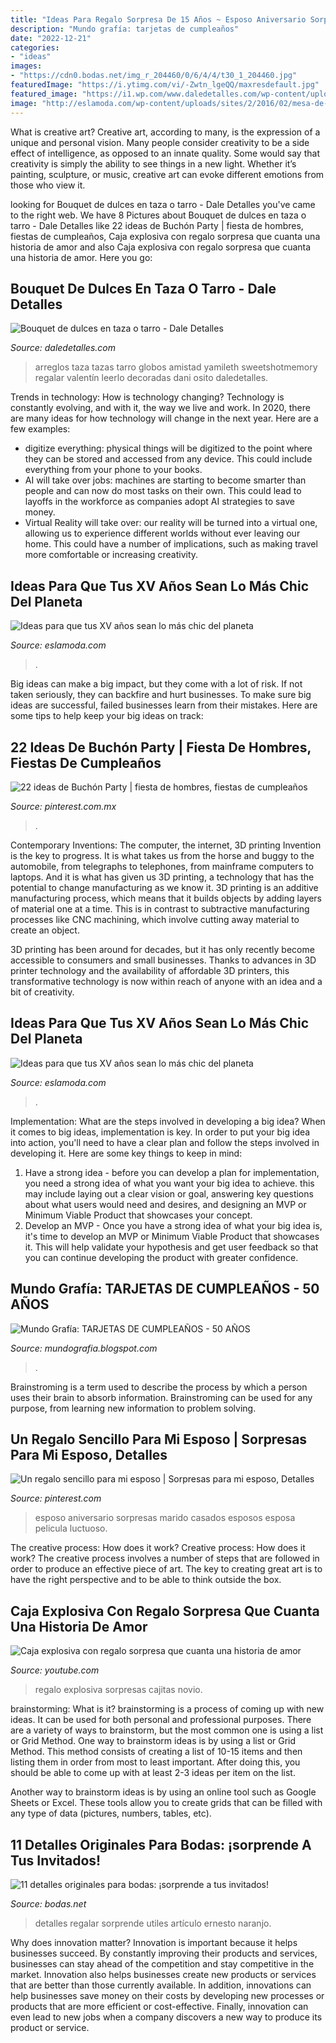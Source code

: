 ```yaml
---
title: "Ideas Para Regalo Sorpresa De 15 Años ~ Esposo Aniversario Sorpresas Marido Casados Esposos Esposa Pelicula Luctuoso"
description: "Mundo grafía: tarjetas de cumpleaños"
date: "2022-12-21"
categories:
- "ideas"
images:
- "https://cdn0.bodas.net/img_r_204460/0/6/4/4/t30_1_204460.jpg"
featuredImage: "https://i.ytimg.com/vi/-Zwtn_lgeQQ/maxresdefault.jpg"
featured_image: "https://i1.wp.com/www.daledetalles.com/wp-content/uploads/2018/01/bouquet-de-dulces1.jpg?resize=500%2C667"
image: "http://eslamoda.com/wp-content/uploads/sites/2/2016/02/mesa-de-dulces.jpg"
---
```



What is creative art?
Creative art, according to many, is the expression of a unique and personal vision. Many people consider creativity to be a side effect of intelligence, as opposed to an innate quality. Some would say that creativity is simply the ability to see things in a new light. Whether it’s painting, sculpture, or music, creative art can evoke different emotions from those who view it.

	

		
looking for Bouquet de dulces en taza o tarro - Dale Detalles you've came to the right web. We have 8 Pictures about Bouquet de dulces en taza o tarro - Dale Detalles like 22 ideas de Buchón Party | fiesta de hombres, fiestas de cumpleaños, Caja explosiva con regalo sorpresa que cuanta una historia de amor and also Caja explosiva con regalo sorpresa que cuanta una historia de amor. Here you go:
		
    
## Bouquet De Dulces En Taza O Tarro - Dale Detalles

<img loading=lazy src="https://i1.wp.com/www.daledetalles.com/wp-content/uploads/2018/01/bouquet-de-dulces1.jpg?resize=500%2C667" onerror="this.onerror=null;this.src='https://tse1.mm.bing.net/th?id=OIP.jya9mIs670RQ_b9QQGy5awHaJ4&amp;pid=15.1';" alt="Bouquet de dulces en taza o tarro - Dale Detalles">

_Source: daledetalles.com_

>arreglos taza tazas tarro globos amistad yamileth sweetshotmemory regalar valentín leerlo decoradas dani osito daledetalles. 

	

Trends in technology: How is technology changing?
Technology is constantly evolving, and with it, the way we live and work. In 2020, there are many ideas for how technology will change in the next year. Here are a few examples: 
- digitize everything: physical things will be digitized to the point where they can be stored and accessed from any device. This could include everything from your phone to your books. 
- AI will take over jobs: machines are starting to become smarter than people and can now do most tasks on their own. This could lead to layoffs in the workforce as companies adopt AI strategies to save money. 
- Virtual Reality will take over: our reality will be turned into a virtual one, allowing us to experience different worlds without ever leaving our home. This could have a number of implications, such as making travel more comfortable or increasing creativity.

    
## Ideas Para Que Tus XV Años Sean Lo Más Chic Del Planeta

<img loading=lazy src="http://eslamoda.com/wp-content/uploads/sites/2/2016/02/mesa-de-dulces.jpg" onerror="this.onerror=null;this.src='https://tse2.mm.bing.net/th?id=OIP.Hs2VULlMIjwfRUx_Bq9u0gHaJ4&amp;pid=15.1';" alt="Ideas para que tus XV años sean lo más chic del planeta">

_Source: eslamoda.com_

>. 

	

Big ideas can make a big impact, but they come with a lot of risk. If not taken seriously, they can backfire and hurt businesses. To make sure big ideas are successful, failed businesses learn from their mistakes. Here are some tips to help keep your big ideas on track:

    
## 22 Ideas De Buchón Party | Fiesta De Hombres, Fiestas De Cumpleaños

<img loading=lazy src="https://i.pinimg.com/474x/0a/a4/6a/0aa46abff2206b0b1cd03217b8e3b3b5--gold-party-decorations-birthday-photobooth-ideas-birthday.jpg" onerror="this.onerror=null;this.src='https://tse2.mm.bing.net/th?id=OIP.cdVeI36Zij_f1-X8PowwXgAAAA&amp;pid=15.1';" alt="22 ideas de Buchón Party | fiesta de hombres, fiestas de cumpleaños">

_Source: pinterest.com.mx_

>. 

	

Contemporary Inventions: The computer, the internet, 3D printing
Invention is the key to progress. It is what takes us from the horse and buggy to the automobile, from telegraphs to telephones, from mainframe computers to laptops. And it is what has given us 3D printing, a technology that has the potential to change manufacturing as we know it.
3D printing is an additive manufacturing process, which means that it builds objects by adding layers of material one at a time. This is in contrast to subtractive manufacturing processes like CNC machining, which involve cutting away material to create an object.

3D printing has been around for decades, but it has only recently become accessible to consumers and small businesses. Thanks to advances in 3D printer technology and the availability of affordable 3D printers, this transformative technology is now within reach of anyone with an idea and a bit of creativity.

    
## Ideas Para Que Tus XV Años Sean Lo Más Chic Del Planeta

<img loading=lazy src="https://eslamoda.com/wp-content/uploads/sites/2/2016/02/mesa.jpg" onerror="this.onerror=null;this.src='https://tse4.mm.bing.net/th?id=OIP.6kEFLIPg960nViohJnH0LgHaK1&amp;pid=15.1';" alt="Ideas para que tus XV años sean lo más chic del planeta">

_Source: eslamoda.com_

>. 

	

Implementation: What are the steps involved in developing a big idea?
When it comes to big ideas, implementation is key. In order to put your big idea into action, you'll need to have a clear plan and follow the steps involved in developing it. Here are some key things to keep in mind: 
1. Have a strong idea - before you can develop a plan for implementation, you need a strong idea of what you want your big idea to achieve. this may include laying out a clear vision or goal, answering key questions about what users would need and desires, and designing an MVP or Minimum Viable Product that showcases your concept. 
2. Develop an MVP - Once you have a strong idea of what your big idea is, it's time to develop an MVP or Minimum Viable Product that showcases it. This will help validate your hypothesis and get user feedback so that you can continue developing the product with greater confidence.

    
## Mundo Grafía: TARJETAS DE CUMPLEAÑOS - 50 AÑOS

<img loading=lazy src="https://3.bp.blogspot.com/-5TLUXka8NWo/U_USiorK3AI/AAAAAAAACVc/aRkMPoADLZw/s1600/TARJETA%2BANIBAL%2BABIERTA%2BFRENTE%2BY%2BADENTRO.jpg" onerror="this.onerror=null;this.src='https://tse4.mm.bing.net/th?id=OIP.RMBCmuVEbzi7dg9p4MD73gHaFS&amp;pid=15.1';" alt="Mundo Grafía: TARJETAS DE CUMPLEAÑOS - 50 AÑOS">

_Source: mundografia.blogspot.com_

>. 

	

Brainstroming is a term used to describe the process by which a person uses their brain to absorb information. Brainstroming can be used for any purpose, from learning new information to problem solving.

    
## Un Regalo Sencillo Para Mi Esposo | Sorpresas Para Mi Esposo, Detalles

<img loading=lazy src="https://i.pinimg.com/736x/ee/a9/86/eea986d599ecbe8e613e0ad0c8bbff26.jpg" onerror="this.onerror=null;this.src='https://tse4.mm.bing.net/th?id=OIP.KBBilWTJwqLGiOuhNPzQIwHaJQ&amp;pid=15.1';" alt="Un regalo sencillo para mi esposo | Sorpresas para mi esposo, Detalles">

_Source: pinterest.com_

>esposo aniversario sorpresas marido casados esposos esposa pelicula luctuoso. 

	

The creative process: How does it work?
Creative process: How does it work?
The creative process involves a number of steps that are followed in order to produce an effective piece of art. The key to creating great art is to have the right perspective and to be able to think outside the box.

    
## Caja Explosiva Con Regalo Sorpresa Que Cuanta Una Historia De Amor

<img loading=lazy src="https://i.ytimg.com/vi/-Zwtn_lgeQQ/maxresdefault.jpg" onerror="this.onerror=null;this.src='https://tse1.mm.bing.net/th?id=OIP.hxqSHhe79yOvhyxEWPD7JAHaEK&amp;pid=15.1';" alt="Caja explosiva con regalo sorpresa que cuanta una historia de amor">

_Source: youtube.com_

>regalo explosiva sorpresas cajitas novio. 

	

brainstorming: What is it?
brainstorming is a process of coming up with new ideas. It can be used for both personal and professional purposes. There are a variety of ways to brainstorm, but the most common one is using a list or Grid Method.
One way to brainstorm ideas is by using a list or Grid Method. This method consists of creating a list of 10-15 items and then listing them in order from most to least important. After doing this, you should be able to come up with at least 2-3 ideas per item on the list.

Another way to brainstorm ideas is by using an online tool such as Google Sheets or Excel. These tools allow you to create grids that can be filled with any type of data (pictures, numbers, tables, etc).

    
## 11 Detalles Originales Para Bodas: ¡sorprende A Tus Invitados!

<img loading=lazy src="https://cdn0.bodas.net/img_r_204460/0/6/4/4/t30_1_204460.jpg" onerror="this.onerror=null;this.src='https://tse3.mm.bing.net/th?id=OIP.Vj1x24w3GoaoyRIB2GKdCQHaE8&amp;pid=15.1';" alt="11 detalles originales para bodas: ¡sorprende a tus invitados!">

_Source: bodas.net_

>detalles regalar sorprende utiles artículo ernesto naranjo. 

	

Why does innovation matter?
Innovation is important because it helps businesses succeed. By constantly improving their products and services, businesses can stay ahead of the competition and stay competitive in the market. Innovation also helps businesses create new products or services that are better than those currently available. In addition, innovations can help businesses save money on their costs by developing new processes or products that are more efficient or cost-effective. Finally, innovation can even lead to new jobs when a company discovers a new way to produce its product or service.

